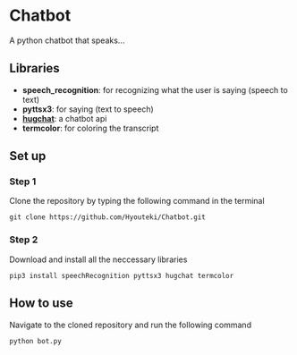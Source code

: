 # Chatbot
A python chatbot that speaks...

## Libraries
- **speech_recognition**: for recognizing what the user is saying (speech to text)
- **pyttsx3**: for saying (text to speech)
- **[hugchat](https://github.com/Soulter/hugging-chat-api)**: a chatbot api
- **termcolor**: for coloring the transcript

## Set up
### Step 1
Clone the repository by typing the following command in the terminal
```
git clone https://github.com/Hyouteki/Chatbot.git
```
### Step 2
Download and install all the neccessary libraries
```
pip3 install speechRecognition pyttsx3 hugchat termcolor
```

## How to use
Navigate to the cloned repository and run the following command
```
python bot.py
```
